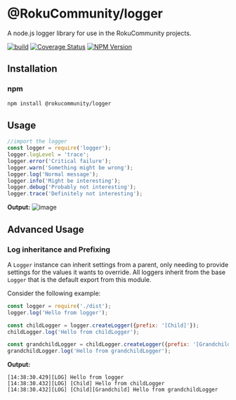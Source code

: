 # @RokuCommunity/logger
A node.js logger library for use in the RokuCommunity projects.

[![build](https://img.shields.io/github/workflow/status/rokucommunity/logger/build.svg?logo=github)](https://github.com/rokucommunity/logger/actions?query=workflow%3Abuild)
[![Coverage Status](https://coveralls.io/repos/github/rokucommunity/logger/badge.svg?branch=master)](https://coveralls.io/github/rokucommunity/logger?branch=master)
[![NPM Version](https://img.shields.io/npm/v/@rokucommunity/logger.svg)](https://www.npmjs.com/package/@rokucommunity/logger)


## Installation

### npm

```bash
npm install @rokucommunity/logger
```

## Usage
```javascript
//import the logger
const logger = require('logger');
logger.logLevel = 'trace';
logger.error('Critical failure');
logger.warn('Something might be wrong');
logger.log('Normal message');
logger.info('Might be interesting');
logger.debug('Probably not interesting');
logger.trace('Definitely not interesting');
```
**Output:**
![image](https://user-images.githubusercontent.com/2544493/142052929-092dcd09-9cf1-4689-b867-4be1337fc02f.png)

## Advanced Usage
### Log inheritance and Prefixing
A `Logger` instance can inherit settings from a parent, only needing to provide settings for the values it wants to override. All loggers inherit from the base `Logger` that is the default export from this module.

Consider the following example:
```javascript
const logger = require('./dist');
logger.log('Hello from logger');

const childLogger = logger.createLogger({prefix: '[Child]'});
childLogger.log('Hello from childLogger');

const grandchildLogger = childLogger.createLogger({prefix: '[Grandchild]'});
grandchildLogger.log('Hello from grandchildLogger');
```

**Output:**
```
[14:38:30.429][LOG] Hello from logger
[14:38:30.432][LOG] [Child] Hello from childLogger
[14:38:30.432][LOG] [Child][Grandchild] Hello from grandchildLogger
```